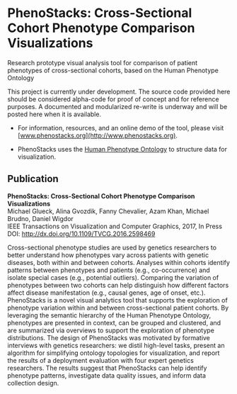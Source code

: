 # PhenoStacks: Cross-Sectional Cohort Phenotype Comparison Visualizations
Research prototype visual analysis tool for comparison of patient phenotypes of cross-sectional cohorts, based on the Human Phenotype Ontology

This project is currently under development. The source code provided here should be considered alpha-code for proof of concept and for reference purposes. A documented and modularized re-write is underway and will be posted here when it is available.

* For information, resources, and an online demo of the tool, please visit [www.phenostacks.org](http://www.phenostacks.org).

* PhenoStacks uses the [Human Phenotype Ontology](www.human-phenotype-ontology.org) to structure data for visualization.


## Publication
**PhenoStacks: Cross-Sectional Cohort Phenotype Comparison Visualizations** \
Michael Glueck, Alina Gvozdik, Fanny Chevalier, Azam Khan, Michael Brudno, Daniel Wigdor \
IEEE Transactions on Visualization and Computer Graphics, 2017, In Press \
DOI: http://dx.doi.org/10.1109/TVCG.2016.2598469

Cross-sectional phenotype studies are used by genetics researchers to better understand how phenotypes vary across patients with genetic diseases, both within and between cohorts. Analyses within cohorts identify patterns between phenotypes and patients (e.g., co-occurrence) and isolate special cases (e.g., potential outliers). Comparing the variation of phenotypes between two cohorts can help distinguish how different factors affect disease manifestation (e.g., causal genes, age of onset, etc.). PhenoStacks is a novel visual analytics tool that supports the exploration of phenotype variation within and between cross-sectional patient cohorts. By leveraging the semantic hierarchy of the Human Phenotype Ontology, phenotypes are presented in context, can be grouped and clustered, and are summarized via overviews to support the exploration of phenotype distributions. The design of PhenoStacks was motivated by formative interviews with genetics researchers: we distil high-level tasks, present an algorithm for simplifying ontology topologies for visualization, and report the results of a deployment evaluation with four expert genetics researchers. The results suggest that PhenoStacks can help identify phenotype patterns, investigate data quality issues, and inform data collection design.
